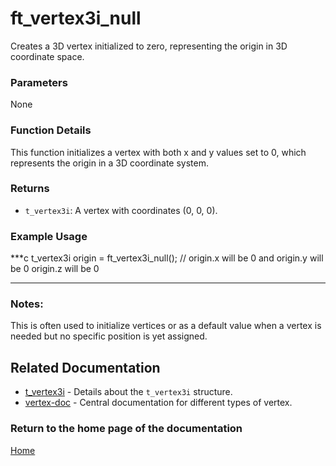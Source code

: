 # ft_vertex3i_null
Creates a 3D vertex initialized to zero, representing the origin in 3D coordinate space.

### Parameters
None

### Function Details
This function initializes a vertex with both x and y values set to 0, which represents the origin in a 3D coordinate system.

### Returns
- `t_vertex3i`: A vertex with coordinates (0, 0, 0).

### Example Usage
***c
t_vertex3i origin = ft_vertex3i_null();
// origin.x will be 0 and origin.y will be 0 origin.z will be 0
***

### Notes:
This is often used to initialize vertices or as a default value when a vertex is needed but no specific position is yet assigned.

## Related Documentation
- [t_vertex3i](./t_vertex3i.md) - Details about the `t_vertex3i` structure.
- [vertex-doc](../vertex-doc.md) - Central documentation for different types of vertex.

### Return to the home page of the documentation
[Home](../../home.md)